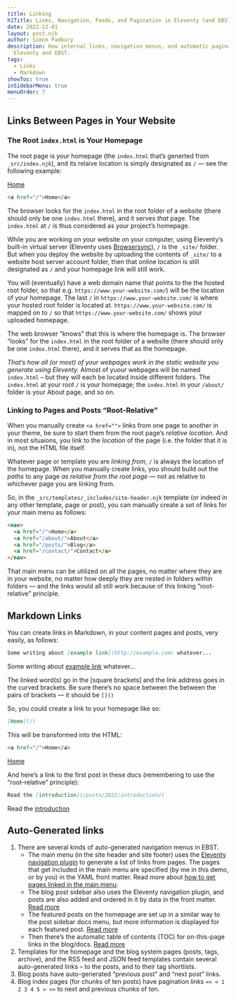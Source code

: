 ```yaml
---
title: Linking
h1Title: Links, Navigation, Feeds, and Pagination in Eleventy (and EBST)
date: 2022-12-01
layout: post.njk
author: Simon Padbury
description: How internal links, navigation menus, and automatic pagination works in
  Eleventy and EBST.
tags:
  - Links
  - Markdown
showToc: true
inSidebarMenu: true
menuOrder: 7
---
```


## Links Between Pages in Your Website

### The Root `index.html` is Your Homepage

The root page is your homepage (the `index.html` that’s generted from `_src/index.njk`), and its relaive location is simply designated as `/` — see the following example:

<a href="/">Home</a>

```html
<a href="/">Home</a>
```

The browser looks for the `index.html` in the root folder of a website (there should only be one `index.html` there), and it serves _that_ page. The `index.html` at `/` is thus considered as your project’s homepage.

While you are working on your website on your computer, using Eleventy’s built-in virtual server (Eleventy uses [Browsersync](https://browsersync.io)), `/` is the `_site/` folder. But when you deploy the website by uploading the contents of `_site/` to a website host server account folder, then that online location is still designated as `/` and your homepage link will still work.

You will (eventually) have a web domain name that points to the the hosted root folder, so that e.g. `https://www.your-website.com/`) will be the location of your homepage. The last `/` in `https://www.your-website.com/` is where your hosted root folder is located at. `https://www.your-website.com/` is mapped on to `/` so that `https://www.your-website.com/` shows your uploaded homepage.

The web browser “knows” that this is where the homepage is. The browser “looks” for the `index.html` in the root folder of a website (there should only be one `index.html` there), and it serves that as the homepage.

_That’s how all (or most) of your webpages work in the static website you generate using Eleventy._ Almost of yuour webpages will be named `index.html` – but they will each be located inside different folders. The `index.html` at your root `/` is your homepage; the `index.html` in your `/about/` folder is your About page, and so on.

### Linking to Pages and Posts “Root-Relative”

When you manually create `<a href="">` links from one page to another in your theme, be sure to start them from the root page’s _relative location_. And in most situaions, you link to the _location_ of the page (i.e. the folder that it is in), not the HTML file itself.

Whatever page or template you are _linking from_, `/` is always the location of the homepage. When you manually create links, you should build out the _paths_ to any page _as relative from the root page_ — not as relative to whichever page you are linking from.

So, in the `_src/templates/_includes/site-header.njk` template (or indeed in any other template, page or post), you can manually create a set of links for your main menu as follows:

```html
<nav>
  <a href="/">Home</a>
  <a href="/about/">About</a>
  <a href="/posts/">Blog</a>
  <a href="/contact/">Contact</a>
</nav>
```

That main menu can be utilized on all the pages, no matter where they are in your website, no matter how deeply they are nested in folders within folders — and the links would all still work because of this linking “root-relative” principle.

## Markdown Links

You can create links in Markdown, in your content pages and posts, very easily, as follows:

```markdown
Some writing about [example link](http://example.com) whatever...
```

Some writing about [example link](http://example.com) whatever...

The linked word(s) go in the \[square brackets] and the link address goes in the curved brackets. Be sure there’s no space between the between the pairs of brackets — it should be `[]()`

So, you could create a link to your homepage like so:

```markdown
[Home](/)
```

This will be transformed into the HTML:

```html
<a href="/">Home</a>
```

[Home](/)

And here’s a link to the first post in these docs (remembering to use the “root-relative” principle):

```markdown
Read the [introduction](/posts/2022/introduction/)
```

Read the [introduction](/posts/2022/introduction/)

## Auto-Generated links

1. There are several kinds of auto-generated navigation menus in EBST.
    * The main menu (in the site header and site footer) uses the [Eleventy navigation plugin](https://www.11ty.dev/docs/plugins/navigation/) to generate a list of links from pages. The pages that get included in the main menu are specified (by me in this demo, or by you) in the YAML front matter. Read more about [how to get pages linked in the main menu](/posts/2022/yaml-front-matter/#eleventynavigation%2C-key%2C-and-order).
    * The blog post sidebar also uses the Eleventy navigation plugin, and posts are also added and ordered in it by data in the front matter. [Read more](/posts/2022/yaml-front-matter/#insidebarmenu-and-menuorder)
    * The featured posts on the homepage are set up in a similar way to the post sidebar docs menu, but more information is displayed for each featured post. [Read more](/posts/2022/yaml-front-matter/#featuredpost-and-postweight)
    * Then there’s the automatic table of contents (TOC) for on-this-page links in the blog/docs. [Read more](/posts/2022/yaml-front-matter/#showtoc)
2. Templates for the homepage and the blog system pages (posts, tags, archive), and the RSS feed and JSON feed templates contain several auto-generated links – to the posts, and to their tag shortlists.
3. Blog posts have auto-generated “previous post” and “next post” links.
4. Blog index pages (for chunks of ten posts) have pagination links  `<< < 1 2 3 4 5 > >>` to next and previous chunks of ten.

